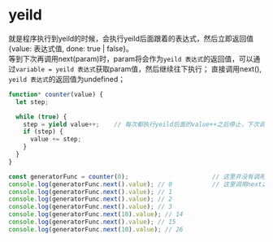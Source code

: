# yeild

就是程序执行到yeild的时候，会执行yeild后面跟着的表达式，然后立即返回值{value: 表达式值, done: true | false}。   
等到下次再调用next(param)时，param将会作为`yeild 表达式`的返回值，可以通过`variable = yeild 表达式`获取param值，然后继续往下执行；
直接调用next(), `yeild 表达式`的返回值为undefined；

``` javascript
function* counter(value) {
  let step;

  while (true) {
    step = yield value++;    // 每次都执行yeild后面的value++之后停止，下次调用next(param)的时候通过step获取param值。然后往下执行，碰到yeild又会暂停，没碰到yeild则done为true
    if (step) {
      value += step;
    }
  }
}

const generatorFunc = counter(0);                       // 这里并没有调用函数
console.log(generatorFunc.next().value); // 0           // 这里调用next之后才开始调用函数
console.log(generatorFunc.next().value); // 1
console.log(generatorFunc.next().value); // 2
console.log(generatorFunc.next().value); // 3
console.log(generatorFunc.next(10).value); // 14
console.log(generatorFunc.next().value); // 15
console.log(generatorFunc.next(10).value); // 26
```